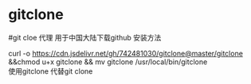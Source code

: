# gitclone
#git cloe 代理
用于中国大陆下载github
安装方法   

curl -o https://cdn.jsdelivr.net/gh/742481030/gitclone@master/gitclone &&chmod u+x gitclone && mv gitclone /usr/local/bin/gitclone  
使用gitclone 代替git clone <url>
